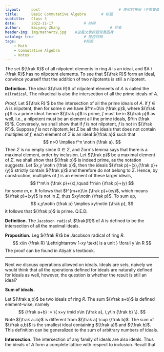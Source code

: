 ```yaml
---
layout:     post   				                    # 使用的布局（不需要改）
title:      Basic Commutative Algebra		# 标题 
subtitle:   Class 3
date:       2022-11-17 				# 时间
author:     Baiyang Zhang 						# 作者
header-img: img/mathArt9.jpg 	#这篇文章标题背景图片
catalog: true 						# 是否归档
tags:								#标签
    - Math
    - Commutative Algebra
    - Notes
---
```


The set ${\frak R}$ of all nilpotent elements in ring $A$ is an ideal, and $A / {\frak R}$ has no nilpotent elements. To see that ${\frak R}$ form an ideal, convince yourself that the addition of two nilpotents is still a nilpotent. 

**Definition.** The ideal ${\frak R}$ of nilpotent elements of $A$ is called the `nilradical`. The nilradical is also the intersection of all the prime ideals of $A$. 

*Proof.* Let ${\frak R}'$ be the intersection of all the prime ideals of $A$. If $f\in A$ is nilpotent, then for some $n$ we have $f^n=0\in {\frak p}$, where ${\frak p}$ is a prime ideal. hence ${\frak p}$ is prime, $f$ must be in ${\frak p}$ as well, i.e., a nilpotent must be an element all the prime ideals, $f\in {\frak R}'$.  Conversely, we shall show that if $f$ is not nilpotent,  $f$ is not in ${\frak R'}$. Suppose $f$ is not nilpotent, let $\Sigma$ be all the ideals that does not contain multiples of $f$, each element of $\Sigma$ is an ideal ${\frak a}$ such that 
$$
n>0 \implies f^n \notin {\frak a}.
$$
Then $\Sigma$ is no empty since $0\in \Sigma$, and Zorn's lemma says that there is a maximal element, order by inclusion. Let ${\frak p}$ be a maximal element of $\Sigma$, we shall show that ${\frak p}$ is indeed prime, as the notation suggests. Let $x,y \notin {\frak p}$, then the ideals ${\frak p}+(x),{\frak p}+(y)$ strictly contain ${\frak p}$ and therefore do not belong to $\Sigma$. Hence, by construction, multiples of $f$ is an element of these larger ideals,
$$
f^m\in {\frak p}+(x),\quad f^n\in {\frak p}+(y)
$$
for some $m,n$. It follows that $f^{m+n}\in {\frak p}+(xy)$, which means ${\frak p}+(xy)$ is not in $\Sigma$, thus $xy\notin {\frak p}$. To sum up,
$$
x,y\notin {\frak p} \implies xy\notin {\frak p},
$$
it follows that ${\frak p}$ is prime. Q.E.D.

**Definition.** The `Jacobson radical` $\frak{R}$ of $A$ is defined to be the intersection of all the maximal ideals. 

**Proposition.** Leg ${\frak R}$ be Jacobson radical of ring $R$. 
$$
x\in {\frak R} \Leftrightarrow 1-xy \text{ is a unit } \forall y \in R 
$$
The proof can be found in Atiyah's textbook.

- - -

Next we discuss operations allowed on ideals. Ideals are sets, naively we would think that all the operations defined for ideals are naturally defined for ideals as well, however, the question is whether the result is still an ideal?

**Sum of ideals.**

Let ${\frak a,b}$ be two ideals of ring $R$. The sum ${\frak a+b}$ is defined element-wise, namely 
$$
{\frak a+b} := \{ x+y \mid x\in {\frak a}, \,y\in {\frak b} \}. 
$$
Note ${\frak a+b}$ is different from ${\frak a} \cup {\frak b}$. The sum of ${\frak a,b}$ is the smallest ideal containing ${\frak a}$ and ${\frak b}$. This definition can be generalized to the sum of arbitrary numbers of ideals. 

**Intersection.**
The intersection of any family of ideals are also ideals. Thus the ideals of $A$ form a complete lattice with respect to inclusion. Recall that 
